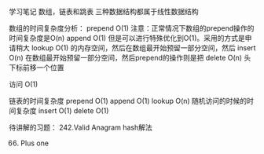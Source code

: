 学习笔记
数组，链表和跳表
三种数据结构都属于线性数据结构


数组的时间复杂度分析：
prepend    O(1)   注意：正常情况下数组的prepend操作的时间复杂度是O(n)
append     O(1)        但是可以进行特殊优化到O(1)。采用的方式是申请稍大
lookup     O(1)        的内存空间，然后在数组最开始预留一部分空间，然后
insert     O(n)        在数组最开始预留一部分空间，然后prepend的操作则是把
delete     O(n)        头下标前移一个位置



访问  O(1)

链表的时间复杂度
prepend     O(1)
append      O(1)
lookup      O(n)  随机访问的时候的时间复杂度
insert      O(1)
delete      O(1)

待讲解的习题：
242.Valid Anagram hash解法

66. Plus one